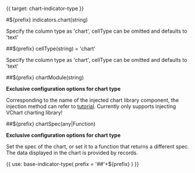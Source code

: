 {{ target: chart-indicator-type }}

#${prefix} indicators.chart(string)

Specify the column type as 'chart', cellType can be omitted and defaults to 'text'

##${prefix} cellType(string) = 'chart'

Specify the column type as 'chart', cellType can be omitted and defaults to 'text'

##${prefix} chartModule(string)

**Exclusive configuration options for chart type**

Corresponding to the name of the injected chart library component, the injection method can refer to [tutorial](../../guide/cell_type/chart). Currently only supports injecting VChart charting library!

##${prefix} chartSpec(any|Function)

**Exclusive configuration options for chart type**

Set the spec of the chart, or set it to a function that returns a different spec. The data displayed in the chart is provided by records.

{{ use: base-indicator-type(
    prefix = '##'+${prefix}
) }}
